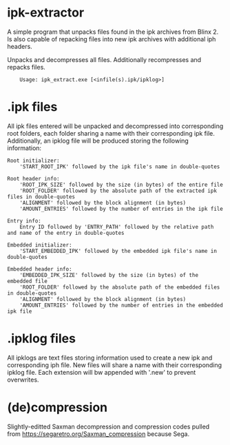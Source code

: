 # ipk-extractor
A simple program that unpacks files found in the ipk archives from Blinx 2.
Is also capable of repacking files into new ipk archives with additional iph headers.

Unpacks and decompresses all files. Additionally recompresses and repacks files.
        
        Usage: ipk_extract.exe [<infile(s).ipk/ipklog>]

# .ipk files
All ipk files entered will be unpacked and decompressed into corresponding root folders,
each folder sharing a name with their corresponding ipk file.
Additionally, an ipklog file will be produced storing the following information:
    
    Root initializer:
        'START_ROOT_IPK' followed by the ipk file's name in double-quotes
    
    Root header info:
        'ROOT_IPK_SIZE' followed by the size (in bytes) of the entire file
        'ROOT_FOLDER' followed by the absolute path of the extracted ipk files in double-quotes
        'ALIGNMENT' followed by the block alignment (in bytes)
        'AMOUNT_ENTRIES' followed by the number of entries in the ipk file
    
    Entry info:
        Entry ID followed by 'ENTRY_PATH' followed by the relative path and name of the entry in double-quotes
    
    Embedded initializer:
        'START_EMBEDDED_IPK' followed by the embedded ipk file's name in double-quotes
    
    Embedded header info:
        'EMBEDDED_IPK_SIZE' followed by the size (in bytes) of the embedded file
        'ROOT_FOLDER' followed by the absolute path of the embedded files in double-quotes
        'ALIGNMENT' followed by the block alignment (in bytes)
        'AMOUNT_ENTRIES' followed by the number of entries in the embedded ipk file


# .ipklog files
All ipklogs are text files storing information used to create a new ipk and corresponding iph file.
New files will share a name with their corresponding ipklog file.
Each extension will bw appended with '.new' to prevent overwrites.


# (de)compression
Slightly-editted Saxman decompression and compression codes pulled from https://segaretro.org/Saxman_compression because Sega.
